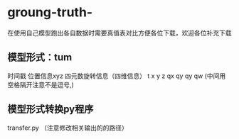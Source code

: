 # groung-truth-
在使用自己模型跑出各自数据时需要真值表对比方便各位下载，欢迎各位补充下载


##  模型形式：tum
时间戳 位置信息xyz 四元数旋转信息（四维信息）
t x y z qx qy qy qw (中间用空格隔开注意不是逗号,)

##  模型形式转换py程序
transfer.py （注意修改相关输出的的路径）
